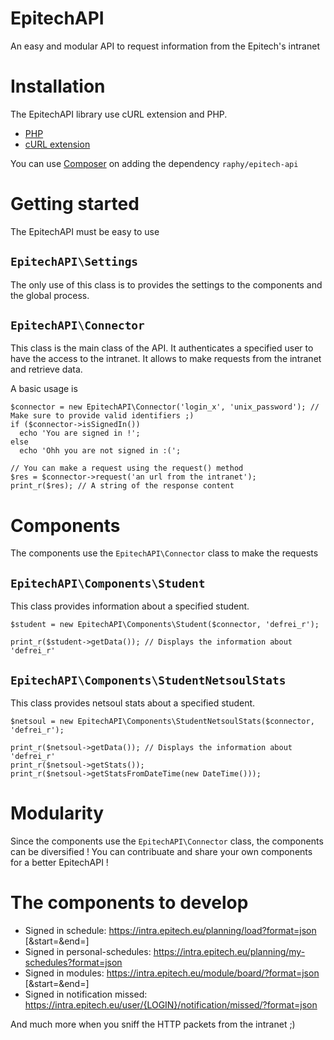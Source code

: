 # EpitechAPI
An easy and modular API to request information from the Epitech's intranet

# Installation
The EpitechAPI library use cURL extension and PHP.
* [PHP](http://www.php.net/)
* [cURL extension](http://php.net/manual/fr/book.curl.php/)

You can use [Composer](https://getcomposer.org/) on adding the dependency `raphy/epitech-api`

# Getting started
The EpitechAPI must be easy to use

## `EpitechAPI\Settings`
The only use of this class is to provides the settings to the components and the global process.

## `EpitechAPI\Connector`
This class is the main class of the API.
It authenticates a specified user to have the access to the intranet.
It allows to make requests from the intranet and retrieve data.

A basic usage is
```
$connector = new EpitechAPI\Connector('login_x', 'unix_password'); // Make sure to provide valid identifiers ;)
if ($connector->isSignedIn())
  echo 'You are signed in !';
else
  echo 'Ohh you are not signed in :(';
  
// You can make a request using the request() method
$res = $connector->request('an url from the intranet');
print_r($res); // A string of the response content
```

# Components
The components use the `EpitechAPI\Connector` class to make the requests

## `EpitechAPI\Components\Student`
This class provides information about a specified student.

```
$student = new EpitechAPI\Components\Student($connector, 'defrei_r');

print_r($student->getData()); // Displays the information about 'defrei_r'
```

## `EpitechAPI\Components\StudentNetsoulStats`
This class provides netsoul stats about a specified student.

```
$netsoul = new EpitechAPI\Components\StudentNetsoulStats($connector, 'defrei_r');

print_r($netsoul->getData()); // Displays the information about 'defrei_r'
print_r($netsoul->getStats());
print_r($netsoul->getStatsFromDateTime(new DateTime()));
```

# Modularity
Since the components use the `EpitechAPI\Connector` class, the components can be diversified !
You can contribuate and share your own components for a better EpitechAPI !

# The components to develop
* Signed in schedule: https://intra.epitech.eu/planning/load?format=json  [&start=<DATE START>&end=<DATE END>]
* Signed in personal-schedules: https://intra.epitech.eu/planning/my-schedules?format=json
* Signed in modules: https://intra.epitech.eu/module/board/?format=json   [&start=<DATE START>&end=<DATE END>]
* Signed in notification missed: https://intra.epitech.eu/user/{LOGIN}/notification/missed/?format=json

And much more when you sniff the HTTP packets from the intranet ;)